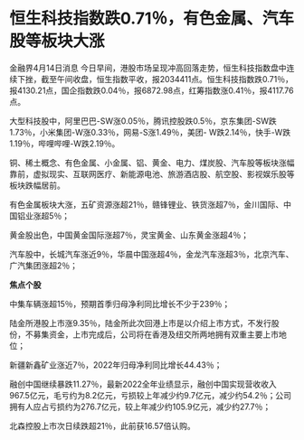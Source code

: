 # 恒生科技指数跌0.71％，有色金属、汽车股等板块大涨

金融界4月14日消息
今日早间，港股市场呈现冲高回落走势，恒生科技指数盘中连续下挫，截至午间收盘，恒生指数平收，报2034411点。恒生科技指数跌0.71％，报4130.21点，国企指数跌0.04％，报6872.98点，红筹指数涨0.41％，报4117.76点。

大型科技股中，阿里巴巴-SW涨0.05％，腾讯控股跌0.5％，京东集团-SW跌1.73％，小米集团-W涨0.33％，网易-S涨1.49％，美团-
W跌2.14％，快手-W跌1.19％，哔哩哔哩-W跌2.19％。

铜、稀土概念、有色金属、小金属、铝、黄金、电力、煤炭股、汽车股等板块涨幅靠前，虚拟现实、互联网医疗、新能源电池、旅游酒店股、航空股、影视娱乐股等板块跌幅居前。

有色金属板块大涨，五矿资源涨超21％，赣锋锂业、铁货涨超7％，金川国际、中国铝业涨超5％；

黄金股出色，中国黄金国际涨超7％，灵宝黄金、山东黄金涨超4％；

汽车股中，长城汽车涨近9％，华晨中国涨超4％，金龙汽车涨超3％，北京汽车、广汽集团涨超2％；

**焦点个股**

中集车辆涨超15％，预期首季归母净利同比增长不少于239％；

陆金所港股上市涨9.35％，陆金所此次回港上市是以介绍上市方式，不发行股份，不募集资金，上市完成后，公司将在香港及纽交所两地拥有双重主要上市地位；

新疆新鑫矿业涨近7％，2022年归母净利同比增长44.43％；

融创中国继续暴跌11.27％，最新2022全年业绩显示，融创中国实现营收收入967.5亿元，毛亏约为8.2亿元，亏损较上年减少约9.7亿元，减少约54.2％；公司拥有人应占亏损约为276.7亿元，较上年减少约105.9亿元，减少约27.7％；

北森控股上市次日续跌超21％，此前获16.57倍认购。


